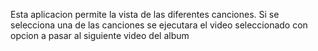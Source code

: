 Esta aplicacion permite la vista de las diferentes canciones.
Si se selecciona una de las canciones se ejecutara el video seleccionado con opcion a pasar al siguiente video del album
